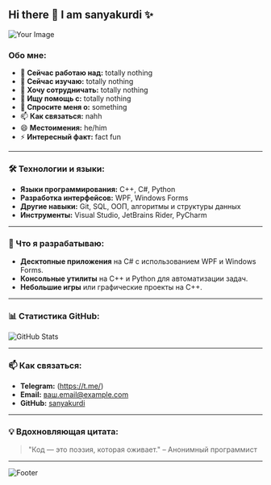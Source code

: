 ## Hi there 👋 I am sanyakurdi ✨

![Your Image](https://sun9-54.userapi.com/impg/ih5nnWSVhKnOQd9_PI738r18KVaNtgn-AMutBQ/HQ94Ph5bF-c.jpg?size=1080x916&quality=95&sign=859479f313757557aba608838a2181ed&type=album) <!-- Замените на ссылку на ваше фото или аватарку -->

### Обо мне:
- 🔭 **Сейчас работаю над:** totally nothing
- 🌱 **Сейчас изучаю:** totally nothing
- 👯 **Хочу сотрудничать:** totally nothing
- 🤔 **Ищу помощь с:** totally nothing
- 💬 **Спросите меня о:** something
- 📫 **Как связаться:** nahh
- 😄 **Местоимения:** he/him
- ⚡ **Интересный факт:** fact fun

---

### 🛠️ Технологии и языки:
- **Языки программирования:** C++, C#, Python
- **Разработка интерфейсов:** WPF, Windows Forms
- **Другие навыки:** Git, SQL, ООП, алгоритмы и структуры данных
- **Инструменты:** Visual Studio, JetBrains Rider, PyCharm

---

### 🚀 Что я разрабатываю:
- **Десктопные приложения** на C# с использованием WPF и Windows Forms.
- **Консольные утилиты** на C++ и Python для автоматизации задач.
- **Небольшие игры** или графические проекты на C++.

---

### 📊 Статистика GitHub:

![GitHub Stats](https://github-readme-stats.vercel.app/api?username=sanyakurdi&show_icons=true&theme=radical) <!-- Замените sanyakurdi на ваш GitHub username -->

---

### 📫 Как связаться:
- **Telegram:** (https://t.me/)
- **Email:** ваш.email@example.com
- **GitHub:** [sanyakurdi](https://github.com/sanyakurdi) <!-- Замените на ваш GitHub -->

---

### 💡 Вдохновляющая цитата:
> "Код — это поэзия, которая оживает." – Анонимный программист

---

![Footer](https://sun9-77.userapi.com/impg/fY0hn0V_6QGMItV-Jo_bHUSFcOfNpavpHUY0JQ/UDeKp3i8-T0.jpg?size=735x476&quality=95&sign=8c3ab270ef3d99da4043e3d38165646a&type=album) <!-- Замените на красивый футер или уберите -->
